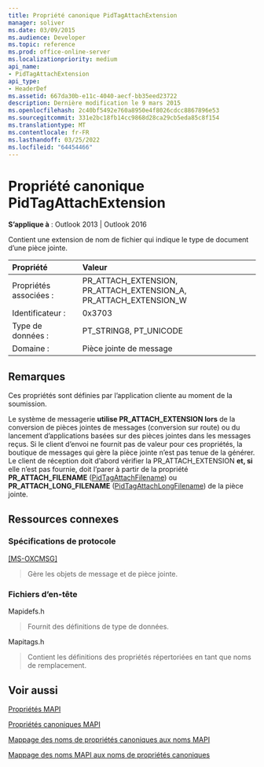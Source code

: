 ```yaml
---
title: Propriété canonique PidTagAttachExtension
manager: soliver
ms.date: 03/09/2015
ms.audience: Developer
ms.topic: reference
ms.prod: office-online-server
ms.localizationpriority: medium
api_name:
- PidTagAttachExtension
api_type:
- HeaderDef
ms.assetid: 667da30b-e11c-4040-aecf-bb35eed23722
description: Dernière modification le 9 mars 2015
ms.openlocfilehash: 2c40bf5492e760a8950e4f8026cdcc8867896e53
ms.sourcegitcommit: 331e2bc18fb14cc9868d28ca29cb5eda85c8f154
ms.translationtype: MT
ms.contentlocale: fr-FR
ms.lasthandoff: 03/25/2022
ms.locfileid: "64454466"
---
```

# <a name="pidtagattachextension-canonical-property"></a>Propriété canonique PidTagAttachExtension

  
  
**S’applique à** : Outlook 2013 | Outlook 2016 
  
Contient une extension de nom de fichier qui indique le type de document d’une pièce jointe. 
  
|Propriété|Valeur|
|:-----|:-----|
|Propriétés associées :  <br/> |PR_ATTACH_EXTENSION, PR_ATTACH_EXTENSION_A, PR_ATTACH_EXTENSION_W  <br/> |
|Identificateur :  <br/> |0x3703  <br/> |
|Type de données :  <br/> |PT_STRING8, PT_UNICODE  <br/> |
|Domaine :  <br/> |Pièce jointe de message  <br/> |
   
## <a name="remarks"></a>Remarques

Ces propriétés sont définies par l’application cliente au moment de la soumission. 
  
Le système de messagerie **utilise PR_ATTACH_EXTENSION lors** de la conversion de pièces jointes de messages (conversion sur route) ou du lancement d’applications basées sur des pièces jointes dans les messages reçus. Si le client d’envoi ne fournit pas de valeur pour ces propriétés, la boutique de messages qui gère la pièce jointe n’est pas tenue de la générer. Le client de réception doit d’abord vérifier la PR_ATTACH_EXTENSION **et, si** elle n’est pas fournie, doit l’parer à partir de la propriété **PR_ATTACH_FILENAME** ([PidTagAttachFilename](pidtagattachfilename-canonical-property.md)) ou **PR_ATTACH_LONG_FILENAME** ([PidTagAttachLongFilename](pidtagattachlongfilename-canonical-property.md)) de la pièce jointe. 
  
## <a name="related-resources"></a>Ressources connexes

### <a name="protocol-specifications"></a>Spécifications de protocole

[[MS-OXCMSG]](https://msdn.microsoft.com/library/7fd7ec40-deec-4c06-9493-1bc06b349682%28Office.15%29.aspx)
  
> Gère les objets de message et de pièce jointe.
    
### <a name="header-files"></a>Fichiers d’en-tête

Mapidefs.h
  
> Fournit des définitions de type de données.
    
Mapitags.h
  
> Contient les définitions des propriétés répertoriées en tant que noms de remplacement.
    
## <a name="see-also"></a>Voir aussi



[Propriétés MAPI](mapi-properties.md)
  
[Propriétés canoniques MAPI](mapi-canonical-properties.md)
  
[Mappage des noms de propriétés canoniques aux noms MAPI](mapping-canonical-property-names-to-mapi-names.md)
  
[Mappage des noms MAPI aux noms de propriétés canoniques](mapping-mapi-names-to-canonical-property-names.md)


